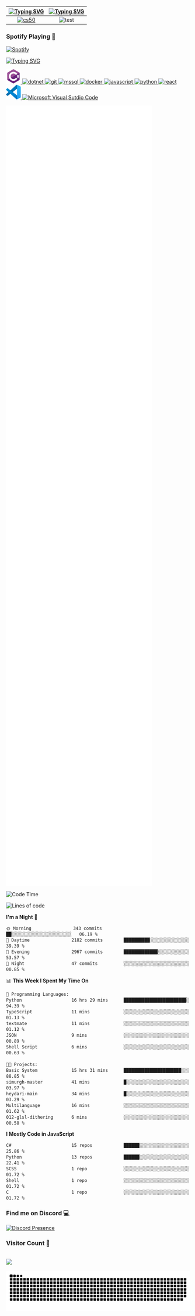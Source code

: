 

 [![Typing SVG](https://readme-typing-svg.herokuapp.com?font=Caveat&weight=500&size=24&duration=6003&pause=1000&color=F044F7&background=F7F7F700&repeat=false&width=125&height=40&lines=%F0%9F%8D%B7+CS50+%F0%9F%8D%B7)](https://git.io/typing-svg)             |   [![Typing SVG](https://readme-typing-svg.herokuapp.com?font=Caveat&weight=500&size=21&duration=7003&pause=3000&color=5D4EF7FF&background=F7F7F700&repeat=false&width=175&height=40&lines=%F0%9F%92%BB+My+Terminal+%F0%9F%92%BB)](https://git.io/typing-svg)
:-------------------------:|:-------------------------:
<a href="https://certificates.cs50.io/77dc34e6-17fd-4a8f-bee2-c31077710b61.png?size=A4" target="_blank" rel="noreferrer"> <img src="https://media.discordapp.net/attachments/921633563810627588/1164561954162085928/ezgif.com-resize_2.png?ex=6543a9d6&is=653134d6&hm=b943cc21343564f418068bfc8a50be406b4d28e073eedef4c1d8f0597cec6999&=&width=1171&height=609" alt="cs50"/> </a> |  ![test](https://cdn.discordapp.com/attachments/921633563810627588/1164274180695523378/image.png?ex=65429dd3&is=653028d3&hm=f80adf4bf83fb8e8166babe9805e48497f1b1f2f1383ddfd87be06f9d98b3192&)

### Spotify Playing 🎵
[![Spotify](https://novatorem-callme-milad.vercel.app/api/spotify)](https://open.spotify.com/user/31qocuc7c7cg5zouwkn7jso7h5qa)

[![Typing SVG](https://readme-typing-svg.herokuapp.com?font=Handjet&weight=500&size=21&pause=3000&color=3FF74A&width=435&lines=Languages+and+Technologies+I+use+%3A)](https://git.io/typing-svg)

<p dir="auto" style="text-decoration: none;"> <a href="https://www.w3schools.com/cs/" target="_blank" rel="noreferrer"> <img src="https://raw.githubusercontent.com/devicons/devicon/master/icons/csharp/csharp-original.svg" alt="csharp" width="40" height="40" style="max-width: 100%;"/> </a> <a href="https://dotnet.microsoft.com/" target="_blank" rel="noreferrer"> <img src="https://www.keenesystems.com/hubfs/250300p1323EDNmainDotNetCore2.png" alt="dotnet" width="40" height="40" style="max-width: 100%;"/> </a> <a href="https://git-scm.com/" target="_blank" rel="noreferrer">  <img src="https://www.vectorlogo.zone/logos/git-scm/git-scm-icon.svg" alt="git" width="40" height="40" style="max-width: 100%;"/> </a> <a href="https://www.microsoft.com/en-us/sql-server" target="_blank" rel="noreferrer"> <img src="https://assets.website-files.com/61d6b61c7084bb1d721a21aa/636add531dcf4d6ad0c45743_mssql%20260x260%20dark%20theme.png" alt="mssql" width="40" height="40" style="max-width: 100%;"/> </a> <a href="https://docker.com/" target="_blank" rel="noreferrer"> <img src="https://techkblog.com/wp-content/uploads/2022/06/Docker.gif" alt="docker" width="40" height="40" style="max-width: 100%;"/> </a> <a href="https://developer.mozilla.org/en-US/docs/Web/JavaScript" target="_blank" rel="noreferrer"> <img src="https://media1.giphy.com/media/ln7z2eWriiQAllfVcn/giphy.gif?cid=790b7611bbce32499d76d60c2b8dfcd8de49af4e8ac5f042&rid=giphy.gif&ct=s" alt="javascript" width="40" height="40" style="max-width: 100%;"/> </a>  <a href="https://www.python.org/" target="_blank" rel="noreferrer"> <img src="https://camo.githubusercontent.com/f75d5b43358ebd6b5c03ec2dfe64e113c069a23d4cad269bb98778317459e433/68747470733a2f2f692e67697068792e636f6d2f6d656469612f4c4d7439363338644f38646674416a74636f2f3130302e77656270" alt="python" width="40" height="40" style="max-width: 100%;"/> </a> <a href="https://react.dev/" target="_blank" rel="noreferrer"> <img src="https://camo.githubusercontent.com/bf519c3f236ebcba7b09e351c059f7ad13293029f1ff670a2882101da72ea4aa/68747470733a2f2f692e67697068792e636f6d2f6d656469612f654e41736a4f353574506267616f72376d612f313030772e77656270" alt="react" width="40" height="40" style="max-width: 100%;"/> </a> <a href="https://code.visualstudio.com/" target="_blank" rel="noreferrer"> <img src="https://raw.githubusercontent.com/devicons/devicon/master/icons/vscode/vscode-original.svg" alt="Visual Sutdio Code" width="40" height="40" style="max-width: 100%;"/> </a> <a href="https://visualstudio.microsoft.com/" target="_blank" rel="noreferrer"> <img src="https://visualstudio.microsoft.com/wp-content/uploads/2021/10/Product-Icon.svg" alt="Microsoft Visual Sutdio Code" width="40" height="40" style="max-width: 100%;"/> </a> </p>
<img align="center" src="/github-metrics.svg" alt="Metrics" width="400">

<!--START_SECTION:waka-->
![Code Time](http://img.shields.io/badge/Code%20Time-803%20hrs%202%20mins-blue)

![Lines of code](https://img.shields.io/badge/From%20Hello%20World%20I%27ve%20Written-4.1%20million%20lines%20of%20code-blue)

**I'm a Night 🦉** 

```text
🌞 Morning                343 commits         ██░░░░░░░░░░░░░░░░░░░░░░░   06.19 % 
🌆 Daytime                2182 commits        ██████████░░░░░░░░░░░░░░░   39.39 % 
🌃 Evening                2967 commits        █████████████░░░░░░░░░░░░   53.57 % 
🌙 Night                  47 commits          ░░░░░░░░░░░░░░░░░░░░░░░░░   00.85 % 
```


📊 **This Week I Spent My Time On** 

```text
💬 Programming Languages: 
Python                   16 hrs 29 mins      ████████████████████████░   94.39 % 
TypeScript               11 mins             ░░░░░░░░░░░░░░░░░░░░░░░░░   01.13 % 
textmate                 11 mins             ░░░░░░░░░░░░░░░░░░░░░░░░░   01.12 % 
JSON                     9 mins              ░░░░░░░░░░░░░░░░░░░░░░░░░   00.89 % 
Shell Script             6 mins              ░░░░░░░░░░░░░░░░░░░░░░░░░   00.63 % 

🐱‍💻 Projects: 
Basic System             15 hrs 31 mins      ██████████████████████░░░   88.85 % 
simurgh-master           41 mins             █░░░░░░░░░░░░░░░░░░░░░░░░   03.97 % 
heydari-main             34 mins             █░░░░░░░░░░░░░░░░░░░░░░░░   03.29 % 
Multilanguage            16 mins             ░░░░░░░░░░░░░░░░░░░░░░░░░   01.62 % 
012-glsl-dithering       6 mins              ░░░░░░░░░░░░░░░░░░░░░░░░░   00.58 % 
```

**I Mostly Code in JavaScript** 

```text
C#                       15 repos            ██████░░░░░░░░░░░░░░░░░░░   25.86 % 
Python                   13 repos            ██████░░░░░░░░░░░░░░░░░░░   22.41 % 
SCSS                     1 repo              ░░░░░░░░░░░░░░░░░░░░░░░░░   01.72 % 
Shell                    1 repo              ░░░░░░░░░░░░░░░░░░░░░░░░░   01.72 % 
C                        1 repo              ░░░░░░░░░░░░░░░░░░░░░░░░░   01.72 % 
```




<!--END_SECTION:waka-->

### Find me on Discord 💻
<!-- Old one -->
<!-- <a href="https://discord.gg/pQVcABAxAy" rel="nofollow"> 
  <img src="https://discord.c99.nl/widget/theme-3/1001889586626175006.png" data-canonical-src="https://discord.c99.nl/widget/theme-3/1001889586626175006.png" style="max-width: 100%;"></a> -->
  
[![Discord Presence](https://lanyard.cnrad.dev/api/852796108304023564)](https://discord.com/users/1001889586626175006)

### Visitor Count 🔢
<p align="left"> 
  <br>
  <img src="https://profile-counter.glitch.me/itz-Amethyst/count.svg" />
</p>

<picture>
  <source
    media="(prefers-color-scheme: dark)"
    srcset="https://raw.githubusercontent.com/platane/snk/output/github-contribution-grid-snake-dark.svg"
  />
  <source
    media="(prefers-color-scheme: light)"
    srcset="https://raw.githubusercontent.com/platane/snk/output/github-contribution-grid-snake.svg"
  />
  <img
    alt="github contribution grid snake animation"
    src="https://raw.githubusercontent.com/platane/snk/output/github-contribution-grid-snake.svg"
  />
</picture>
